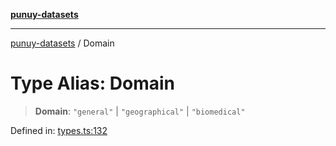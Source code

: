[**punuy-datasets**](../README.md)

***

[punuy-datasets](../README.md) / Domain

# Type Alias: Domain

> **Domain**: `"general"` \| `"geographical"` \| `"biomedical"`

Defined in: [types.ts:132](https://github.com/andrefs/punuy-datasets/blob/e157de79f4e627db6b61e976916c04cac8cec22e/src/lib/types.ts#L132)
